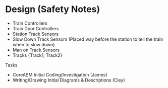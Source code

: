 # Design (Safety Notes) #
  * Train Controllers
  * Train Door Controllers
  * Station Track Sensors
  * Slow Down Track Sensors (Placed way before the station to tell the train when to slow down)
  * Man on Track Sensors
  * Tracks {Track1, Track2}


Tasks
  * CoreASM Initial Coding/Investigation (James)
  * Writing/Drawing Initial Diagrams & Descriptions (Cley)
